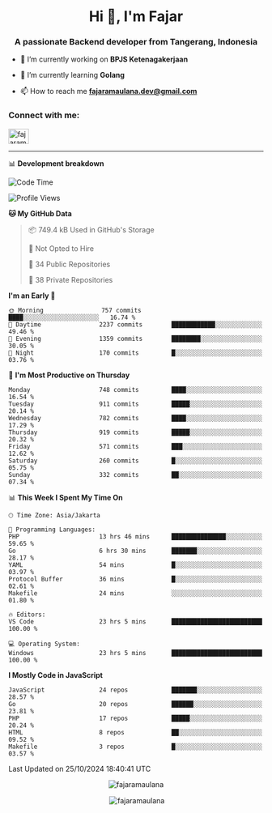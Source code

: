 <h1 align="center">Hi 👋, I'm Fajar</h1>
<h3 align="center">A passionate Backend developer from Tangerang, Indonesia</h3>

<!-- <p align="left"> <img src="https://komarev.com/ghpvc/?username=fajaramaulana&label=Profile%20views&color=0e75b6&style=flat" alt="fajaramaulana" /> </p> -->

- 🔭 I’m currently working on **BPJS Ketenagakerjaan**

- 🌱 I’m currently learning **Golang**

- 📫 How to reach me **fajaramaulana.dev@gmail.com**

<h3 align="left">Connect with me:</h3>
<p align="left">
<a href="https://linkedin.com/in/fajar-agus-maulana-73533a180/" target="blank"><img align="center" src="https://raw.githubusercontent.com/rahuldkjain/github-profile-readme-generator/master/src/images/icons/Social/linked-in-alt.svg" alt="fajaramaulana" height="30" width="40" /></a>
</p>

-------

📊 **Development breakdown**
<!--START_SECTION:waka-->
![Code Time](http://img.shields.io/badge/Code%20Time-2%2C384%20hrs%2013%20mins-blue)

![Profile Views](http://img.shields.io/badge/Profile%20Views-58-blue)

**🐱 My GitHub Data** 

> 📦 749.4 kB Used in GitHub's Storage 
 > 
> 🚫 Not Opted to Hire
 > 
> 📜 34 Public Repositories 
 > 
> 🔑 38 Private Repositories 
 > 
**I'm an Early 🐤** 

```text
🌞 Morning                757 commits         ████░░░░░░░░░░░░░░░░░░░░░   16.74 % 
🌆 Daytime                2237 commits        ████████████░░░░░░░░░░░░░   49.46 % 
🌃 Evening                1359 commits        ████████░░░░░░░░░░░░░░░░░   30.05 % 
🌙 Night                  170 commits         █░░░░░░░░░░░░░░░░░░░░░░░░   03.76 % 
```
📅 **I'm Most Productive on Thursday** 

```text
Monday                   748 commits         ████░░░░░░░░░░░░░░░░░░░░░   16.54 % 
Tuesday                  911 commits         █████░░░░░░░░░░░░░░░░░░░░   20.14 % 
Wednesday                782 commits         ████░░░░░░░░░░░░░░░░░░░░░   17.29 % 
Thursday                 919 commits         █████░░░░░░░░░░░░░░░░░░░░   20.32 % 
Friday                   571 commits         ███░░░░░░░░░░░░░░░░░░░░░░   12.62 % 
Saturday                 260 commits         █░░░░░░░░░░░░░░░░░░░░░░░░   05.75 % 
Sunday                   332 commits         ██░░░░░░░░░░░░░░░░░░░░░░░   07.34 % 
```


📊 **This Week I Spent My Time On** 

```text
🕑︎ Time Zone: Asia/Jakarta

💬 Programming Languages: 
PHP                      13 hrs 46 mins      ███████████████░░░░░░░░░░   59.65 % 
Go                       6 hrs 30 mins       ███████░░░░░░░░░░░░░░░░░░   28.17 % 
YAML                     54 mins             █░░░░░░░░░░░░░░░░░░░░░░░░   03.97 % 
Protocol Buffer          36 mins             █░░░░░░░░░░░░░░░░░░░░░░░░   02.61 % 
Makefile                 24 mins             ░░░░░░░░░░░░░░░░░░░░░░░░░   01.80 % 

🔥 Editors: 
VS Code                  23 hrs 5 mins       █████████████████████████   100.00 % 

💻 Operating System: 
Windows                  23 hrs 5 mins       █████████████████████████   100.00 % 
```

**I Mostly Code in JavaScript** 

```text
JavaScript               24 repos            ███████░░░░░░░░░░░░░░░░░░   28.57 % 
Go                       20 repos            ██████░░░░░░░░░░░░░░░░░░░   23.81 % 
PHP                      17 repos            █████░░░░░░░░░░░░░░░░░░░░   20.24 % 
HTML                     8 repos             ██░░░░░░░░░░░░░░░░░░░░░░░   09.52 % 
Makefile                 3 repos             █░░░░░░░░░░░░░░░░░░░░░░░░   03.57 % 
```




 Last Updated on 25/10/2024 18:40:41 UTC
<!--END_SECTION:waka-->
<p align="center"><img align="center" src="https://github-readme-stats.vercel.app/api/top-langs?username=fajaramaulana&show_icons=true&locale=en&layout=compact" alt="fajaramaulana" /></p>

<p align="center">&nbsp;<img align="center" src="https://github-readme-stats.vercel.app/api?username=fajaramaulana&show_icons=true&locale=en" alt="fajaramaulana" /></p>
